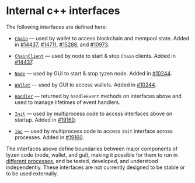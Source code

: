 # Internal c++ interfaces

The following interfaces are defined here:

* [`Chain`](chain.h) — used by wallet to access blockchain and mempool state. Added in [#14437](https://github.com/tyzen/tyzen/pull/14437), [#14711](https://github.com/tyzen/tyzen/pull/14711), [#15288](https://github.com/tyzen/tyzen/pull/15288), and [#10973](https://github.com/tyzen/tyzen/pull/10973).

* [`ChainClient`](chain.h) — used by node to start & stop `Chain` clients. Added in [#14437](https://github.com/tyzen/tyzen/pull/14437).

* [`Node`](node.h) — used by GUI to start & stop tyzen node. Added in [#10244](https://github.com/tyzen/tyzen/pull/10244).

* [`Wallet`](wallet.h) — used by GUI to access wallets. Added in [#10244](https://github.com/tyzen/tyzen/pull/10244).

* [`Handler`](handler.h) — returned by `handleEvent` methods on interfaces above and used to manage lifetimes of event handlers.

* [`Init`](init.h) — used by multiprocess code to access interfaces above on startup. Added in [#19160](https://github.com/tyzen/tyzen/pull/19160).

* [`Ipc`](ipc.h) — used by multiprocess code to access `Init` interface across processes. Added in [#19160](https://github.com/tyzen/tyzen/pull/19160).

The interfaces above define boundaries between major components of tyzen code (node, wallet, and gui), making it possible for them to run in [different processes](../../doc/multiprocess.md), and be tested, developed, and understood independently. These interfaces are not currently designed to be stable or to be used externally.
